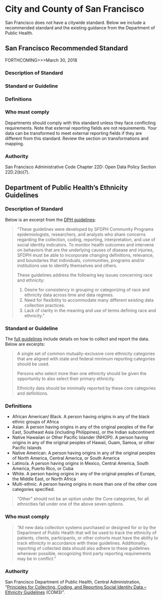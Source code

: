 # City and County of San Francisco

San Francisco does not have a citywide standard. Below we include a recommended standard and the existing guidance from the Department of Public Health.

## San Francisco Recommended Standard

FORTHCOMING&gt;&gt;&gt;March 30, 2018

### Description of Standard

### Standard or Guideline

### Definitions

### Who must comply

Departments should comply with this standard unless they face conflicting requirements. Note that external reporting fields are not requirements. Your data can be transformed to meet external reporting fields if they are different from this standard. Review the section on transformations and mapping.

### Authority

San Francisco Administrative Code Chapter 22D: Open Data Policy Section 22D.2\(b\)\(7\).

## Department of Public Health’s Ethnicity Guidelines

### Description of Standard

Below is an excerpt from the [DPH guidelines](https://www.sfdph.org/dph/files/PoliciesProcedures/COM3_EthnicityGuidelines.pdf):

> “These guidelines were developed by SFDPH Community Programs epidemiologists, researchers, and analysts who share concerns regarding the collection, coding, reporting, interpretation, and use of social identity indicators. To monitor health outcomes and intervene on behaviors that are the underlying causes of disease and injuries, SFDPH must be able to incorporate changing definitions, relevance, and boundaries that individuals, communities, programs and/or institutions use to identify themselves and others.
>
> These guidelines address the following key issues concerning race and ethnicity:
>
> 1. Desire for consistency in grouping or categorizing of race and ethnicity data across time and data regimes.
> 2. Need for flexibility to accommodate many different existing data collection practices.
> 3. Lack of clarity in the meaning and use of terms defining race and ethnicity.”

### Standard or Guideline

The [full guidelines](https://www.sfdph.org/dph/files/PoliciesProcedures/COM3_EthnicityGuidelines.pdf) include details on how to collect and report the data. Below are excerpts:

> A single set of common mutually-exclusive core ethnicity categories that are aligned with state and federal minimum reporting categories should be used.
>
> Persons who select more than one ethnicity should be given the opportunity to also select their primary ethnicity.
>
> Ethnicity data should be minimally reported by these core categories and definitions.

### Definitions

* African American/ Black. A person having origins in any of the black ethnic groups of Africa
* Asian. A person having origins in any of the original peoples of the Far East, Southeast Asia \(including Philippines\), or the Indian subcontinent
* Native Hawaiian or Other Pacific Islander \(NHOPI\). A person having origins in any of the original peoples of Hawaii, Guam, Samoa, or other Pacific Islands
* Native American. A person having origins in any of the original peoples of North America, Central America, or South America
* Latino/a. A person having origins in Mexico, Central America, South America, Puerto Rico, or Cuba
* White. A person having origins in any of the original peoples of Europe, the Middle East, or North Africa
* Multi-ethnic. A person having origins in more than one of the other core categories specified.

> “Other” should not be an option under the Core categories, for all ethnicities fall under one of the above seven options.

### Who must comply

> “All new data collection systems purchased or designed for or by the Department of Public Health that will be used to track the ethnicity of patients, clients, participants, or other cohorts must have the ability to track ethnicity in accordance with these guidelines. Additionally, reporting of collected data should also adhere to these guidelines whenever possible, recognizing third party reporting requirements may be in conflict.”

### Authority

San Francisco Department of Public Health, Central Administration, “[Principles for Collecting, Coding, and Reporting Social Identity Data – Ethnicity Guidelines](https://www.sfdph.org/dph/files/PoliciesProcedures/COM3_EthnicityGuidelines.pdf) \(COM3\)”.

